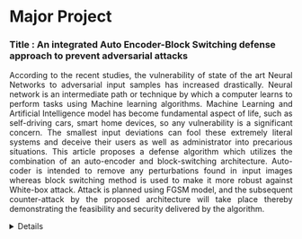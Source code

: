 # Major Project

<h3> Title : An integrated Auto Encoder-Block Switching defense approach to prevent adversarial attacks </h3>
<p align="justify"> According to the recent studies, the vulnerability of state of the art Neural Networks to adversarial input samples has increased drastically. Neural network is an intermediate path or technique by which a computer learns to perform tasks using Machine learning algorithms. Machine Learning and Artificial Intelligence model has become fundamental aspect of life, such as self-driving cars, smart home devices, so any vulnerability is a significant concern. The smallest input deviations can fool these extremely literal systems and deceive their users as well as administrator into precarious situations. This article proposes a defense algorithm which utilizes the combination of an auto-encoder and block-switching architecture. Auto-coder is intended to remove any perturbations found in input images whereas block switching method is used to make it more robust against White-box attack. Attack is planned using FGSM model, and the subsequent counter-attack by the proposed architecture will take place thereby demonstrating the feasibility and security delivered by the algorithm.</p>


<details>
  <img src="Dataset/1.jpg" name="1.jpg">
  <img src="Dataset/2.jpg" name="2.jpg">
  <img src="Dataset/3.jpg" name="3.jpg">
  <img src="Dataset/4.jpg" name="4.jpg">
</details>
